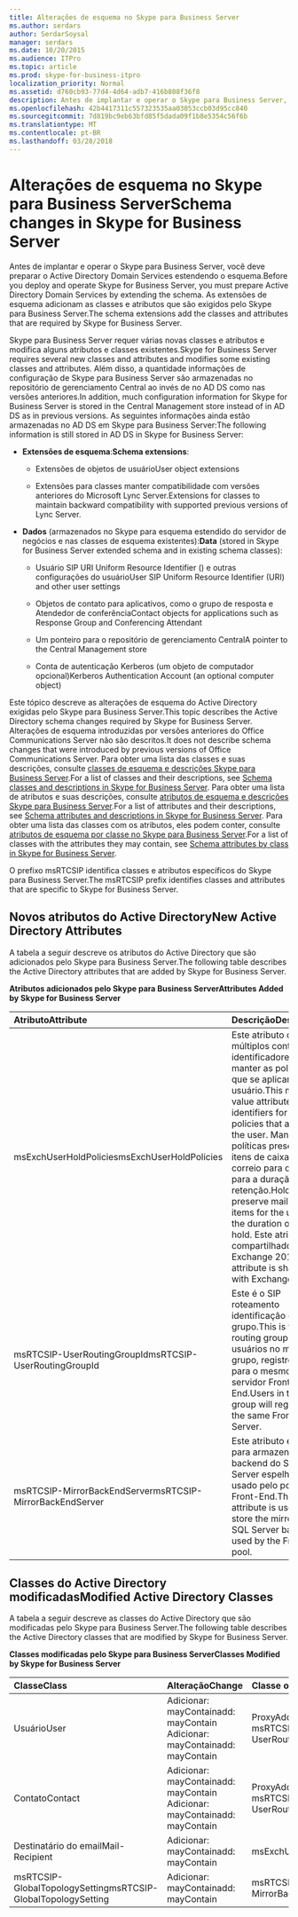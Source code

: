 ```yaml
---
title: Alterações de esquema no Skype para Business Server
ms.author: serdars
author: SerdarSoysal
manager: serdars
ms.date: 10/20/2015
ms.audience: ITPro
ms.topic: article
ms.prod: skype-for-business-itpro
localization_priority: Normal
ms.assetid: d760cb93-77d4-4d64-adb7-416b808f36f8
description: Antes de implantar e operar o Skype para Business Server, você deve preparar o Active Directory Domain Services estendendo o esquema. As extensões de esquema adicionam as classes e atributos que são exigidos pelo Skype para Business Server.
ms.openlocfilehash: 42b4417311c557323535aa03053ccb03d95cc840
ms.sourcegitcommit: 7d819bc9eb63bfd85f5dada09f1b8e5354c56f6b
ms.translationtype: MT
ms.contentlocale: pt-BR
ms.lasthandoff: 03/28/2018
---
```

# <a name="schema-changes-in-skype-for-business-server"></a><span data-ttu-id="b389d-104">Alterações de esquema no Skype para Business Server</span><span class="sxs-lookup"><span data-stu-id="b389d-104">Schema changes in Skype for Business Server</span></span>
 
<span data-ttu-id="b389d-105">Antes de implantar e operar o Skype para Business Server, você deve preparar o Active Directory Domain Services estendendo o esquema.</span><span class="sxs-lookup"><span data-stu-id="b389d-105">Before you deploy and operate Skype for Business Server, you must prepare Active Directory Domain Services by extending the schema.</span></span> <span data-ttu-id="b389d-106">As extensões de esquema adicionam as classes e atributos que são exigidos pelo Skype para Business Server.</span><span class="sxs-lookup"><span data-stu-id="b389d-106">The schema extensions add the classes and attributes that are required by Skype for Business Server.</span></span> 
  
<span data-ttu-id="b389d-107">Skype para Business Server requer várias novas classes e atributos e modifica alguns atributos e classes existentes.</span><span class="sxs-lookup"><span data-stu-id="b389d-107">Skype for Business Server requires several new classes and attributes and modifies some existing classes and attributes.</span></span> <span data-ttu-id="b389d-108">Além disso, a quantidade informações de configuração de Skype para Business Server são armazenadas no repositório de gerenciamento Central ao invés de no AD DS como nas versões anteriores.</span><span class="sxs-lookup"><span data-stu-id="b389d-108">In addition, much configuration information for Skype for Business Server is stored in the Central Management store instead of in AD DS as in previous versions.</span></span> <span data-ttu-id="b389d-109">As seguintes informações ainda estão armazenadas no AD DS em Skype para Business Server:</span><span class="sxs-lookup"><span data-stu-id="b389d-109">The following information is still stored in AD DS in Skype for Business Server:</span></span>
  
- <span data-ttu-id="b389d-110">**Extensões de esquema**:</span><span class="sxs-lookup"><span data-stu-id="b389d-110">**Schema extensions**:</span></span>
    
  - <span data-ttu-id="b389d-111">Extensões de objetos de usuário</span><span class="sxs-lookup"><span data-stu-id="b389d-111">User object extensions</span></span>
    
  - <span data-ttu-id="b389d-112">Extensões para classes manter compatibilidade com versões anteriores do Microsoft Lync Server.</span><span class="sxs-lookup"><span data-stu-id="b389d-112">Extensions for classes to maintain backward compatibility with supported previous versions of Lync Server.</span></span>
    
- <span data-ttu-id="b389d-113">**Dados** (armazenados no Skype para esquema estendido do servidor de negócios e nas classes de esquema existentes):</span><span class="sxs-lookup"><span data-stu-id="b389d-113">**Data** (stored in Skype for Business Server extended schema and in existing schema classes):</span></span>
    
  - <span data-ttu-id="b389d-114">Usuário SIP URI Uniform Resource Identifier () e outras configurações do usuário</span><span class="sxs-lookup"><span data-stu-id="b389d-114">User SIP Uniform Resource Identifier (URI) and other user settings</span></span>
    
  - <span data-ttu-id="b389d-115">Objetos de contato para aplicativos, como o grupo de resposta e Atendedor de conferência</span><span class="sxs-lookup"><span data-stu-id="b389d-115">Contact objects for applications such as Response Group and Conferencing Attendant</span></span>
    
  - <span data-ttu-id="b389d-116">Um ponteiro para o repositório de gerenciamento Central</span><span class="sxs-lookup"><span data-stu-id="b389d-116">A pointer to the Central Management store</span></span>
    
  - <span data-ttu-id="b389d-117">Conta de autenticação Kerberos (um objeto de computador opcional)</span><span class="sxs-lookup"><span data-stu-id="b389d-117">Kerberos Authentication Account (an optional computer object)</span></span>
    
<span data-ttu-id="b389d-118">Este tópico descreve as alterações de esquema do Active Directory exigidas pelo Skype para Business Server.</span><span class="sxs-lookup"><span data-stu-id="b389d-118">This topic describes the Active Directory schema changes required by Skype for Business Server.</span></span> <span data-ttu-id="b389d-119">Alterações de esquema introduzidas por versões anteriores do Office Communications Server não são descritos.</span><span class="sxs-lookup"><span data-stu-id="b389d-119">It does not describe schema changes that were introduced by previous versions of Office Communications Server.</span></span> <span data-ttu-id="b389d-120">Para obter uma lista das classes e suas descrições, consulte [classes de esquema e descrições Skype para Business Server](schema-classes-and-descriptions.md).</span><span class="sxs-lookup"><span data-stu-id="b389d-120">For a list of classes and their descriptions, see [Schema classes and descriptions in Skype for Business Server](schema-classes-and-descriptions.md).</span></span> <span data-ttu-id="b389d-121">Para obter uma lista de atributos e suas descrições, consulte [atributos de esquema e descrições Skype para Business Server](schema-attributes-and-descriptions.md).</span><span class="sxs-lookup"><span data-stu-id="b389d-121">For a list of attributes and their descriptions, see [Schema attributes and descriptions in Skype for Business Server](schema-attributes-and-descriptions.md).</span></span> <span data-ttu-id="b389d-122">Para obter uma lista das classes com os atributos, eles podem conter, consulte [atributos de esquema por classe no Skype para Business Server](schema-attributes-by-class.md).</span><span class="sxs-lookup"><span data-stu-id="b389d-122">For a list of classes with the attributes they may contain, see [Schema attributes by class in Skype for Business Server](schema-attributes-by-class.md).</span></span>
  
<span data-ttu-id="b389d-123">O prefixo msRTCSIP identifica classes e atributos específicos do Skype para Business Server.</span><span class="sxs-lookup"><span data-stu-id="b389d-123">The msRTCSIP prefix identifies classes and attributes that are specific to Skype for Business Server.</span></span>
  
## <a name="new-active-directory-attributes"></a><span data-ttu-id="b389d-124">Novos atributos do Active Directory</span><span class="sxs-lookup"><span data-stu-id="b389d-124">New Active Directory Attributes</span></span>

<span data-ttu-id="b389d-125">A tabela a seguir descreve os atributos do Active Directory que são adicionados pelo Skype para Business Server.</span><span class="sxs-lookup"><span data-stu-id="b389d-125">The following table describes the Active Directory attributes that are added by Skype for Business Server.</span></span>
  
<span data-ttu-id="b389d-126">**Atributos adicionados pelo Skype para Business Server**</span><span class="sxs-lookup"><span data-stu-id="b389d-126">**Attributes Added by Skype for Business Server**</span></span>

|<span data-ttu-id="b389d-127">**Atributo**</span><span class="sxs-lookup"><span data-stu-id="b389d-127">**Attribute**</span></span>|<span data-ttu-id="b389d-128">**Descrição**</span><span class="sxs-lookup"><span data-stu-id="b389d-128">**Description**</span></span>|
|:-----|:-----|
|<span data-ttu-id="b389d-129">msExchUserHoldPolicies</span><span class="sxs-lookup"><span data-stu-id="b389d-129">msExchUserHoldPolicies</span></span>  <br/> |<span data-ttu-id="b389d-130">Este atributo de valor múltiplos contém identificadores para manter as políticas que se aplicam ao usuário.</span><span class="sxs-lookup"><span data-stu-id="b389d-130">This multi-value attribute holds identifiers for hold policies that apply to the user.</span></span> <span data-ttu-id="b389d-131">Mantenha políticas preservem itens de caixa de correio para o usuário para a duração da retenção.</span><span class="sxs-lookup"><span data-stu-id="b389d-131">Hold policies preserve mailbox items for the user for the duration of the hold.</span></span> <span data-ttu-id="b389d-132">Este atributo é compartilhado com o Exchange 2013.</span><span class="sxs-lookup"><span data-stu-id="b389d-132">This attribute is shared with Exchange 2013.</span></span>  <br/> |
|<span data-ttu-id="b389d-133">msRTCSIP-UserRoutingGroupId</span><span class="sxs-lookup"><span data-stu-id="b389d-133">msRTCSIP-UserRoutingGroupId</span></span>  <br/> |<span data-ttu-id="b389d-134">Este é o SIP roteamento identificação do grupo.</span><span class="sxs-lookup"><span data-stu-id="b389d-134">This is the SIP routing group ID.</span></span> <span data-ttu-id="b389d-135">Os usuários no mesmo grupo, registre-se para o mesmo servidor Front-End.</span><span class="sxs-lookup"><span data-stu-id="b389d-135">Users in the same group will register to the same Front End Server.</span></span>  <br/> |
|<span data-ttu-id="b389d-136">msRTCSIP-MirrorBackEndServer</span><span class="sxs-lookup"><span data-stu-id="b389d-136">msRTCSIP-MirrorBackEndServer</span></span>  <br/> |<span data-ttu-id="b389d-137">Este atributo é usado para armazenar o backend do SQL Server espelhado usado pelo pool de Front-End.</span><span class="sxs-lookup"><span data-stu-id="b389d-137">This attribute is used to store the mirrored SQL Server backend used by the Front End pool.</span></span>  <br/> |
   
## <a name="modified-active-directory-classes"></a><span data-ttu-id="b389d-138">Classes do Active Directory modificadas</span><span class="sxs-lookup"><span data-stu-id="b389d-138">Modified Active Directory Classes</span></span>

<span data-ttu-id="b389d-139">A tabela a seguir descreve as classes do Active Directory que são modificadas pelo Skype para Business Server.</span><span class="sxs-lookup"><span data-stu-id="b389d-139">The following table describes the Active Directory classes that are modified by Skype for Business Server.</span></span>
  
<span data-ttu-id="b389d-140">**Classes modificadas pelo Skype para Business Server**</span><span class="sxs-lookup"><span data-stu-id="b389d-140">**Classes Modified by Skype for Business Server**</span></span>

|<span data-ttu-id="b389d-141">**Classe**</span><span class="sxs-lookup"><span data-stu-id="b389d-141">**Class**</span></span>|<span data-ttu-id="b389d-142">**Alteração**</span><span class="sxs-lookup"><span data-stu-id="b389d-142">**Change**</span></span>|<span data-ttu-id="b389d-143">**Classe ou atributo**</span><span class="sxs-lookup"><span data-stu-id="b389d-143">**Class or Attribute**</span></span>|
|:-----|:-----|:-----|
|<span data-ttu-id="b389d-144">Usuário</span><span class="sxs-lookup"><span data-stu-id="b389d-144">User</span></span>  <br/> |<span data-ttu-id="b389d-145">Adicionar: mayContain</span><span class="sxs-lookup"><span data-stu-id="b389d-145">add: mayContain</span></span>  <br/> <span data-ttu-id="b389d-146">Adicionar: mayContain</span><span class="sxs-lookup"><span data-stu-id="b389d-146">add: mayContain</span></span>  <br/> |<span data-ttu-id="b389d-147">ProxyAddresses</span><span class="sxs-lookup"><span data-stu-id="b389d-147">ProxyAddresses</span></span>  <br/> <span data-ttu-id="b389d-148">msRTCSIP-UserRoutingGroupId</span><span class="sxs-lookup"><span data-stu-id="b389d-148">msRTCSIP-UserRoutingGroupId</span></span>  <br/> |
|<span data-ttu-id="b389d-149">Contato</span><span class="sxs-lookup"><span data-stu-id="b389d-149">Contact</span></span>  <br/> |<span data-ttu-id="b389d-150">Adicionar: mayContain</span><span class="sxs-lookup"><span data-stu-id="b389d-150">add: mayContain</span></span>  <br/> <span data-ttu-id="b389d-151">Adicionar: mayContain</span><span class="sxs-lookup"><span data-stu-id="b389d-151">add: mayContain</span></span>  <br/> |<span data-ttu-id="b389d-152">ProxyAddresses</span><span class="sxs-lookup"><span data-stu-id="b389d-152">ProxyAddresses</span></span>  <br/> <span data-ttu-id="b389d-153">msRTCSIP-UserRoutingGroupId</span><span class="sxs-lookup"><span data-stu-id="b389d-153">msRTCSIP-UserRoutingGroupId</span></span>  <br/> |
|<span data-ttu-id="b389d-154">Destinatário do email</span><span class="sxs-lookup"><span data-stu-id="b389d-154">Mail-Recipient</span></span>  <br/> |<span data-ttu-id="b389d-155">Adicionar: mayContain</span><span class="sxs-lookup"><span data-stu-id="b389d-155">add: mayContain</span></span>  <br/> |<span data-ttu-id="b389d-156">msExchUserHoldPolicies</span><span class="sxs-lookup"><span data-stu-id="b389d-156">msExchUserHoldPolicies</span></span>  <br/> |
|<span data-ttu-id="b389d-157">msRTCSIP-GlobalTopologySetting</span><span class="sxs-lookup"><span data-stu-id="b389d-157">msRTCSIP-GlobalTopologySetting</span></span>  <br/> |<span data-ttu-id="b389d-158">Adicionar: mayContain</span><span class="sxs-lookup"><span data-stu-id="b389d-158">add: mayContain</span></span>  <br/> |<span data-ttu-id="b389d-159">msRTCSIP-MirrorBackEndServer</span><span class="sxs-lookup"><span data-stu-id="b389d-159">msRTCSIP-MirrorBackEndServer</span></span>  <br/> |
   

